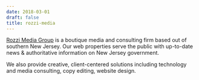 ```yaml
---
date: 2018-03-01
draft: false
title: rozzi-media
---
```


[Rozzi Media Group](https://rozzi.media/) is a boutique media and consulting firm based out of southern New Jersey. Our web properties serve the public with up-to-date news & authoritative information on New Jersey government.

We also provide creative, client-centered solutions including technology and media consulting, copy editing, website design.